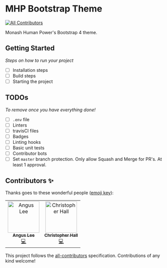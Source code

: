 # MHP Bootstrap Theme

[![All Contributors](https://img.shields.io/badge/all_contributors-2-orange.svg?style=flat-square)](#contributors)

Monash Human Power's Bootstrap 4 theme.

## Getting Started

*Steps on how to run your project*

- [ ] Installation steps
- [ ] Build steps
- [ ] Starting the project

## TODOs

*To remove once you have everything done!*

- [ ] `.env` file
- [ ] Linters
- [ ] travisCI files
- [ ] Badges
- [ ] Linting hooks
- [ ] Basic unit tests
- [ ] Contributor bots
- [ ] Set `master` branch protection. Only allow Squash and Merge for PR's. At least 1 approval.

## Contributors ✨

Thanks goes to these wonderful people ([emoji key](https://allcontributors.org/docs/en/emoji-key)):

<!-- ALL-CONTRIBUTORS-LIST:START - Do not remove or modify this section -->
<!-- prettier-ignore -->
<table>
  <tr>
    <td align="center"><a href="https://khlee.me"><img src="https://avatars3.githubusercontent.com/u/18709969?v=4" width="100px;" alt="Angus Lee"/><br /><sub><b>Angus Lee</b></sub></a><br /><a href="https://github.com/monash-human-power/init-template/commits?author=khanguslee" title="Code">💻</a></td>
    <td align="center"><a href="https://github.com/hallgchris"><img src="https://avatars2.githubusercontent.com/u/17876556?v=4" width="100px;" alt="Christopher Hall"/><br /><sub><b>Christopher Hall</b></sub></a><br /><a href="https://github.com/monash-human-power/init-template/commits?author=hallgchris" title="Code">💻</a></td>
  </tr>
</table>

<!-- ALL-CONTRIBUTORS-LIST:END -->

This project follows the [all-contributors](https://github.com/all-contributors/all-contributors) specification. Contributions of any kind welcome!
